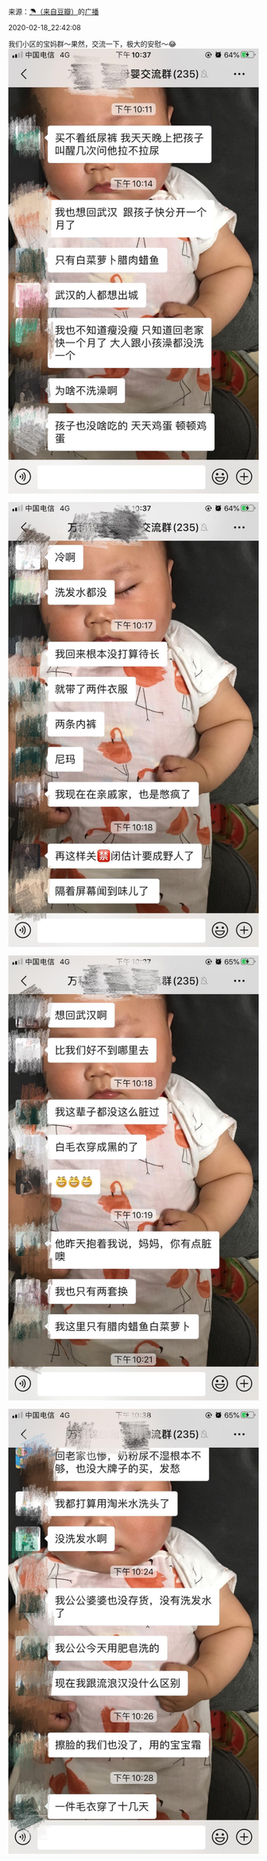 来源：[☂（来自豆瓣）](https://www.douban.com/people/64903057/)的[广播](https://www.douban.com/people/64903057/status/2819634878/)


2020-02-18_22:42:08


我们小区的宝妈群～果然，交流一下，极大的安慰～😂
![](./pic/2020-02-18_22:42:08-☂的广播1.jpg)  

![](./pic/2020-02-18_22:42:08-☂的广播2.jpg)  

![](./pic/2020-02-18_22:42:08-☂的广播3.jpg)  

![](./pic/2020-02-18_22:42:08-☂的广播4.jpg)  

